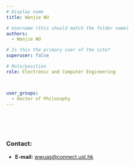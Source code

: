 ```yaml
---
# Display name
title: Wanjie WU

# Username (this should match the folder name)
authors:
  - Wanjie WU

# Is this the primary user of the site?
superuser: false

# Role/position
role: Electronic and Computer Engineering



user_groups:
  - Doctor of Philosophy
---
```

<br/>
<br/>
<br/>

###     Contact:
- **E-mail:** wwuas@connect.ust.hk
